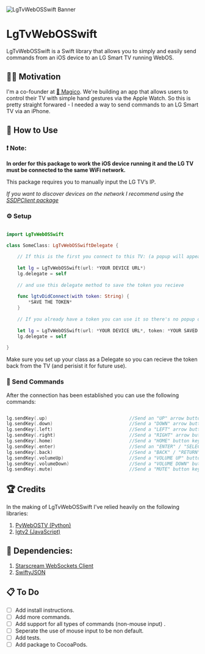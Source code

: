 ![LgTvWebOSSwift Banner](https://user-images.githubusercontent.com/70895232/119380019-dbad9780-bcc8-11eb-99e1-1264a9f6a0e8.png)
# LgTvWebOSSwift

 LgTvWebOSSwift is a Swift library that allows you to simply and easily send commands from an iOS device to an LG Smart TV running WebOS.

## 🏋️‍♂️ Motivation

I'm a co-founder at [🧿 Magico](https://www.magico.ai/). We're building an app that allows users to control their TV with simple hand gestures via the Apple Watch.
So this is pretty straight forwared - I needed a way to send commands to an LG Smart TV via an iPhone.


## 🤔 How to Use

### ❗ Note: 

**In order for this package to work the iOS device running it and the LG TV must be connected to the same WiFi network.**

This package requires you to manually input the LG TV’s IP.

*If you want to discover devices on the network I recommend using the [SSDPClient package](https://github.com/pierrickrouxel/SSDPClient)*

### ⚙️ Setup

```swift

import LgTvWebOSSwift

class SomeClass: LgTvWebOSSwiftDelegate {
    
    // If this is the first you connect to this TV: (a popup will appear on the TV and require user authorization)
    
    let lg = LgTvWebOSSwift(url: *YOUR DEVICE URL*)
    lg.delegate = self
    
    // and use this delegate method to save the token you recieve
    
    func lgtvDidConnect(with token: String) {
        *SAVE THE TOKEN*
    }
    
    // If you already have a token you can use it so there's no popup on the TV:
    
    let lg = LgTvWebOSSwift(url: *YOUR DEVICE URL*, token: *YOUR SAVED TOKEN*)
    lg.delegate = self
    
}

```
Make sure you set up your class as a Delegate so you can recieve the token back from the TV (and perisist it for future use).

### 📱 Send Commands

After the connection has been established you can use the following commands:

```swift

lg.sendKey(.up)                              //Send an "UP" arrow button key press.
lg.sendKey(.down)                            //Send a "DOWN" arrow button key press.
lg.sendKey(.left)                            //Send a "LEFT" arrow button key press.
lg.sendKey(.right)                           //Send a "RIGHT" arrow button key press.
lg.sendKey(.home)                            //Send a "HOME" button key press.
lg.sendKey(.enter)                           //Send an "ENTER" / "SELECT" button key press.
lg.sendKey(.back)                            //Send a "BACK" / "RETURN" arrow button key press.
lg.sendKey(.volumeUp)                        //Send a "VOLUME UP" button key press.
lg.sendKey(.volumeDown)                      //Send a "VOLUME DOWN" button key press.
lg.sendKey(.mute)                            //Send a "MUTE" button key press.

```



## 🏆 Credits
In the making of LgTvWebOSSwift I've relied heavily on the following libraries:

1. [PyWebOSTV (Python)](https://github.com/supersaiyanmode/PyWebOSTV)
2. [lgtv2 (JavaScript)](https://github.com/hobbyquaker/lgtv2)

## 🤝 Dependencies:
1. [Starscream WebSockets Client](https://github.com/daltoniam/Starscream)
2. [SwiftyJSON](https://github.com/SwiftyJSON/SwiftyJSON)

## 📋 To Do
- [ ] Add install instructions.
- [ ] Add more commands.
- [ ] Add support for all types of commands (non-mouse input) .
- [ ] Seperate the use of mouse input to be non default.
- [ ] Add tests.
- [ ] Add package to CocoaPods.
